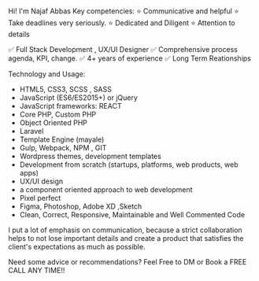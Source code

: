 Hi!
I'm Najaf Abbas
Key competencies:
⭐️ Communicative and helpful
⭐️ Take deadlines very seriously.
⭐️ Dedicated and Diligent
⭐️ Attention to details

✅ Full Stack Development , UX/UI Designer
✅ Comprehensive process agenda, KPI, change.
✅ 4+ years of experience
✅ Long Term Reationships

Technology and Usage:
- HTML5, CSS3, SCSS , SASS
- JavaScript (ES6/ES2015+) or jQuery
- JavaScript frameworks: REACT
- Core PHP, Custom PHP
- Object Oriented PHP
- Laravel
- Template Engine (mayale)
- Gulp, Webpack, NPM , GIT
- Wordpress themes, development templates
- Development from scratch (startups, platforms, web products, web apps)
- UX/UI design
- a component oriented approach to web development
- Pixel perfect
- Figma, Photoshop, Adobe XD ,Sketch
- Clean, Correct, Responsive, Maintainable and Well Commented Code

I put a lot of emphasis on communication, because a strict collaboration helps to not lose important details and create a product that satisfies the client's expectations as much as possible.

Need some advice or recommendations?
Feel Free to DM or Book a FREE CALL ANY TIME!!
